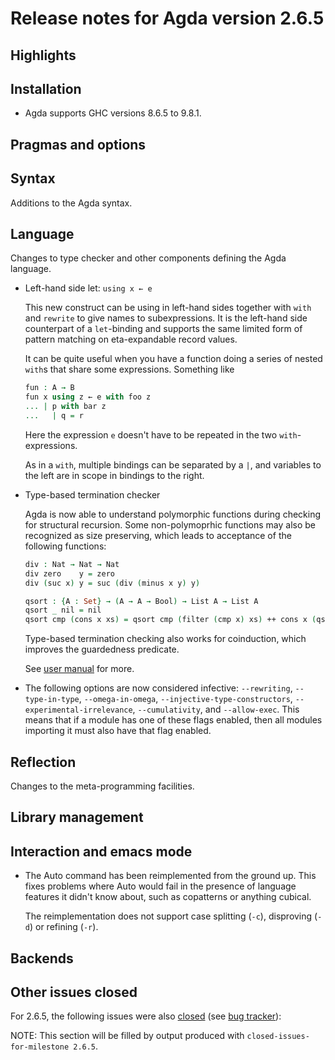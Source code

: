 Release notes for Agda version 2.6.5
====================================

Highlights
----------

Installation
------------

* Agda supports GHC versions 8.6.5 to 9.8.1.

Pragmas and options
-------------------

Syntax
------

Additions to the Agda syntax.

Language
--------

Changes to type checker and other components defining the Agda language.

* Left-hand side let: `using x ← e`

  This new construct can be using in left-hand sides together with `with` and
  `rewrite` to give names to subexpressions. It is the left-hand side
  counterpart of a `let`-binding and supports the same limited form of pattern
  matching on eta-expandable record values.

  It can be quite useful when you have a function doing a series of nested
  `with`s that share some expressions. Something like

  ```agda
  fun : A → B
  fun x using z ← e with foo z
  ... | p with bar z
  ...   | q = r
  ```

  Here the expression `e` doesn't have to be repeated in the two `with`-expressions.

  As in a `with`, multiple bindings can be separated by a `|`, and variables to
  the left are in scope in bindings to the right.

* Type-based termination checker

  Agda is now able to understand polymorphic functions during checking for structural recursion.
  Some non-polymoprhic functions may also be recognized as size preserving, which leads to acceptance of the following functions:

   ```agda
  div : Nat → Nat → Nat
  div zero    y = zero 
  div (suc x) y = suc (div (minus x y) y)

  qsort : {A : Set} → (A → A → Bool) → List A → List A
  qsort _ nil = nil
  qsort cmp (cons x xs) = qsort cmp (filter (cmp x) xs) ++ cons x (qsort cmp (filter (λ y → cmp y x) xs))
  ```

  Type-based termination checking also works for coinduction, which improves the guardedness predicate.

  See [user manual](https://agda.readthedocs.io/en/v2.7.0/tools/type-based-termination-checking.html)
  for more.

* The following options are now considered infective:
  `--rewriting`, `--type-in-type`, `--omega-in-omega`,
  `--injective-type-constructors`, `--experimental-irrelevance`,
  `--cumulativity`, and `--allow-exec`. This means that if a module
  has one of these flags enabled, then all modules importing it must
  also have that flag enabled.

Reflection
----------

Changes to the meta-programming facilities.

Library management
------------------

Interaction and emacs mode
--------------------------

* The Auto command has been reimplemented from the ground up. This fixes
  problems where Auto would fail in the presence of language features it didn't
  know about, such as copatterns or anything cubical.

  The reimplementation does not support case splitting (`-c`), disproving
  (`-d`) or refining (`-r`).

Backends
--------

Other issues closed
-------------------

For 2.6.5, the following issues were also
[closed](https://github.com/agda/agda/issues?q=is%3Aissue+milestone%3A2.6.5+is%3Aclosed)
(see [bug tracker](https://github.com/agda/agda/issues)):

NOTE: This section will be filled by output produced with `closed-issues-for-milestone 2.6.5`.
